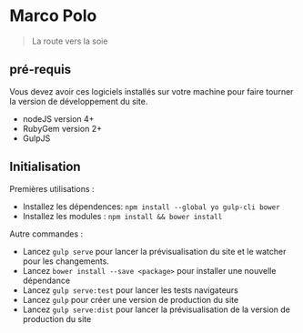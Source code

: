 # Marco Polo

> La route vers la soie

## pré-requis

Vous devez avoir ces logiciels installés sur votre machine pour faire tourner la version de développement du site.

* nodeJS version 4+
* RubyGem version 2+
* GulpJS 

## Initialisation

Premières utilisations :
- Installez les dépendences: `npm install --global yo gulp-cli bower`
- Installez les modules : `npm install && bower install`


Autre commandes :
- Lancez `gulp serve` pour lancer la prévisualisation du site et le watcher pour les changements.
- Lancez `bower install --save <package>` pour installer une nouvelle dépendance
- Lancez `gulp serve:test` pour lancer les tests navigateurs
- Lancez `gulp` pour créer une version de production du site
- Lancez `gulp serve:dist` pour lancer la prévisualisation de la version de production du site